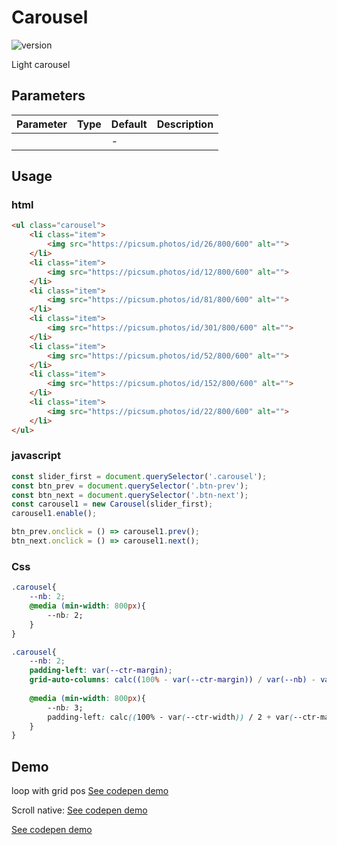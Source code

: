 
# Carousel

![version](https://img.shields.io/github/manifest-json/v/Natjo/carousel)

Light carousel

## Parameters
| Parameter | Type | Default | Description |
| ------ | ------ | ------ | ------ |
|  |  | - |  |


## Usage

### html
```html
<ul class="carousel">
	<li class="item">
		<img src="https://picsum.photos/id/26/800/600" alt="">
	</li>
	<li class="item">
		<img src="https://picsum.photos/id/12/800/600" alt="">
	</li>
	<li class="item">
		<img src="https://picsum.photos/id/81/800/600" alt="">
	</li>
	<li class="item">
		<img src="https://picsum.photos/id/301/800/600" alt="">
	</li>
	<li class="item">
		<img src="https://picsum.photos/id/52/800/600" alt="">
	</li>
	<li class="item">
		<img src="https://picsum.photos/id/152/800/600" alt="">
	</li>
	<li class="item">
		<img src="https://picsum.photos/id/22/800/600" alt="">
	</li>
</ul>
```
### javascript
```javascript
const slider_first = document.querySelector('.carousel');
const btn_prev = document.querySelector('.btn-prev');
const btn_next = document.querySelector('.btn-next');
const carousel1 = new Carousel(slider_first);
carousel1.enable();

btn_prev.onclick = () => carousel1.prev();
btn_next.onclick = () => carousel1.next();

```
### Css
```css
.carousel{
	--nb: 2;
	@media (min-width: 800px){
		--nb: 2;
	}
}
```
```css
.carousel{
	--nb: 2;
	padding-left: var(--ctr-margin);
	grid-auto-columns: calc((100% - var(--ctr-margin)) / var(--nb) - var(--gap) * ((var(--nb) - 1) / var(--nb)));
	
	@media (min-width: 800px){
		--nb: 3;
		padding-left: calc((100% - var(--ctr-width)) / 2 + var(--ctr-margin));
	}
}
```


## Demo
loop with grid pos 
[See codepen demo](https://codepen.io/natjo/pen/LYRwKyW?editors=0011)




Scroll native:
[See codepen demo](https://codepen.io/natjo/pen/JjRvoNP?editors=0010)


[See codepen demo](https://codepen.io/natjo/pen/QWERPrb?editors=0110)
